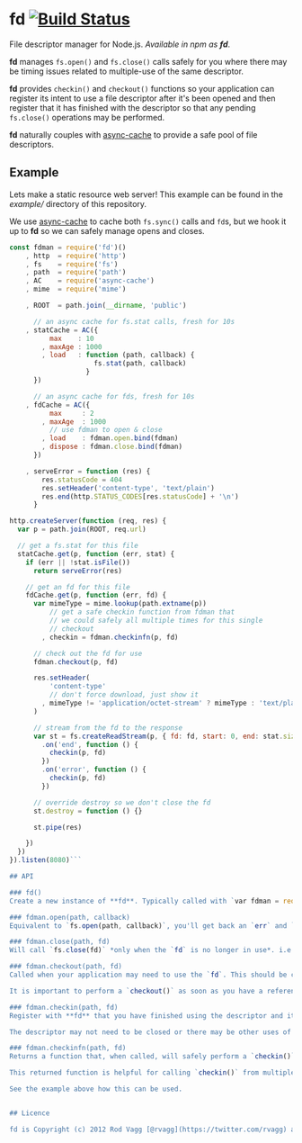 # fd [![Build Status](https://secure.travis-ci.org/rvagg/node-fd.png)](http://travis-ci.org/rvagg/node-fd)

File descriptor manager for Node.js. *Available in npm as <strong>fd</strong>*.

**fd** manages `fs.open()` and `fs.close()` calls safely for you where there may be timing issues related to multiple-use of the same descriptor.

**fd** provides `checkin()` and `checkout()` functions so your application can register its intent to use a file descriptor after it's been opened and then register that it has finished with the descriptor so that any pending `fs.close()` operations may be performed.

**fd** naturally couples with [async-cache](https://github.com/isaacs/async-cache) to provide a safe pool of file descriptors.

## Example

Lets make a static resource web server! This example can be found in the *example/* directory of this repository.

We use [async-cache](https://github.com/isaacs/async-cache) to cache both `fs.sync()` calls and `fd`s, but we hook it up to **fd** so we can safely manage opens and closes.

```js
const fdman = require('fd')()
    , http  = require('http')
    , fs    = require('fs')
    , path  = require('path')
    , AC    = require('async-cache')
    , mime  = require('mime')

    , ROOT  = path.join(__dirname, 'public')

      // an async cache for fs.stat calls, fresh for 10s
    , statCache = AC({
          max    : 10
        , maxAge : 1000
        , load   : function (path, callback) {
                     fs.stat(path, callback)
                   }
      })

      // an async cache for fds, fresh for 10s
    , fdCache = AC({
          max     : 2
        , maxAge  : 1000
          // use fdman to open & close
        , load    : fdman.open.bind(fdman)
        , dispose : fdman.close.bind(fdman)
      })

    , serveError = function (res) {
        res.statusCode = 404
        res.setHeader('content-type', 'text/plain')
        res.end(http.STATUS_CODES[res.statusCode] + '\n')
      }

http.createServer(function (req, res) {
  var p = path.join(ROOT, req.url)

  // get a fs.stat for this file
  statCache.get(p, function (err, stat) {
    if (err || !stat.isFile())
      return serveError(res)

    // get an fd for this file
    fdCache.get(p, function (err, fd) {
      var mimeType = mime.lookup(path.extname(p))
          // get a safe checkin function from fdman that
          // we could safely all multiple times for this single
          // checkout
        , checkin = fdman.checkinfn(p, fd)

      // check out the fd for use
      fdman.checkout(p, fd)

      res.setHeader(
          'content-type'
          // don't force download, just show it
        , mimeType != 'application/octet-stream' ? mimeType : 'text/plain'
      )

      // stream from the fd to the response
      var st = fs.createReadStream(p, { fd: fd, start: 0, end: stat.size })
        .on('end', function () {
          checkin(p, fd)
        })
        .on('error', function () {
          checkin(p, fd)
        })

      // override destroy so we don't close the fd
      st.destroy = function () {}

      st.pipe(res)

    })
  })
}).listen(8080)```

## API

### fd()
Create a new instance of **fd**. Typically called with `var fdman = require('fd')()`. You can have multiple, separate instances of **fd** operating at the same time, hence the need to instantiate.

### fdman.open(path, callback)
Equivalent to `fs.open(path, callback)`, you'll get back an `err` and `fd` parameters but the descriptor will go into the managed pool.

### fdman.close(path, fd)
Will call `fs.close(fd)` *only when the `fd` is no longer in use*. i.e. it will wait till all current uses have been checked in (see below).

### fdman.checkout(path, fd)
Called when your application may need to use the `fd`. This should be called as early as possible, even if your application may not end up using it.

It is important to perform a `checkout()` as soon as you have a reference to the file descriptor if you may be using it, otherwise an asynchronous call may interrupt and call `close()` before you use it. You *don't have to use the `fd`* to register your intent to use it, as long as you eventually call `checkin()`.

### fdman.checkin(path, fd)
Register with **fd** that you have finished using the descriptor and it can be safely closed if need be.

The descriptor may not need to be closed or there may be other uses of the descriptor currently checked out so a `checkin()` won't automatically lead to a `close()`.

### fdman.checkinfn(path, fd)
Returns a function that, when called, will safely perform a `checkin()` for you on the given path and descriptor. An important property of the function is that it will only perform a single `checkin()` regardless of how many times it is called.

This returned function is helpful for calling `checkin()` from multiple points in your application, such as in case of error, and you don't need to worry about whether it's been previously called for the current `checkout()`.

See the example above how this can be used.


## Licence

fd is Copyright (c) 2012 Rod Vagg [@rvagg](https://twitter.com/rvagg) and licenced under the MIT licence. All rights not explicitly granted in the MIT license are reserved. See the included LICENSE file for more details.